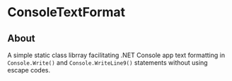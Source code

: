 # ConsoleTextFormat

## About

A simple static class librray facilitating .NET Console app text formatting in ```Console.Write()``` and ```Console.WriteLine9()``` statements without using escape codes.
